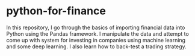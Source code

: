 # python-for-finance

In this repository, I go through the basics of importing financial data into Python using the Pandas framework. I manipulate 
the data and attempt to come up with system for investing in companies using machine learning and some deep learning. I also 
learn how to back-test a trading strategy.
